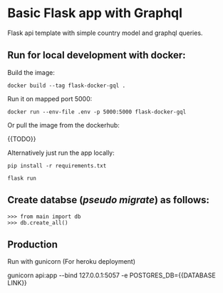 # Basic Flask app with Graphql
Flask api template with simple country model and graphql queries.

## Run for local development with docker:

Build the image:

`docker build --tag flask-docker-gql .`

Run it on mapped port 5000:

`docker run --env-file .env -p 5000:5000 flask-docker-gql`

Or pull the image from the dockerhub:

{{TODO}}

Alternatively just run the app locally:

`pip install -r requirements.txt`

`flask run`


## Create databse (*pseudo migrate*) as follows:

```
>>> from main import db
>>> db.create_all()
```



## Production
Run with gunicorn (For heroku deployment)

gunicorn api:app --bind 127.0.0.1:5057 -e POSTGRES_DB={{DATABASE LINK}}